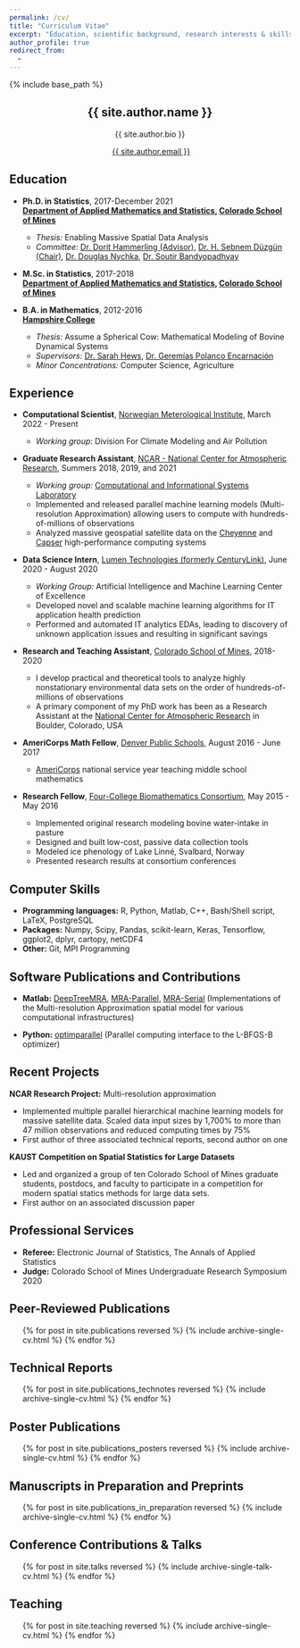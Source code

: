 ```yaml
---
permalink: /cv/
title: "Curriculum Vitae"
excerpt: "Education, scientific background, research interests & skills, and more."
author_profile: true
redirect_from:
  -
---
```


{% include base_path %}

<!-- Click [here](/cv-print/) for a printable version or [download a PDF](/files/cv-print.pdf).<br /><br /><br /> -->

<h2 align="center">{{ site.author.name }}</h2>
<!-- <h3 align="center" style="margin: 0px auto 20px;">M.Sc.</h3> -->
<p align="center" style="margin: auto; width: 80%">{{ site.author.bio }}</p>
<!-- &#124; This symbol is a vertical bar-->

<p align="center"><i class="fas fa-envelope" aria-hidden="true"></i>&nbsp;<a href="mailto:{{ site.author.email }}">{{ site.author.email }}</a> </p>

## Education
- **Ph.D. in Statistics**, 2017-December 2021<br>
**[Department of Applied Mathematics and Statistics](https://ams.mines.edu/ "https://ams.mines.edu/"), [Colorado School of Mines](https://www.mines.edu/ "https://www.mines.edu/")**
  - *Thesis:* Enabling Massive Spatial Data Analysis
  - *Committee:* [Dr. Dorit Hammerling (Advisor)](https://ams.mines.edu/project/hammerling-dorit/), [Dr. H. Sebnem Düzgün (Chair)](https://mining.mines.edu/project/duzgun-h-sebnem/), [Dr. Douglas Nychka](https://ams.mines.edu/project/nychka-doug/), [Dr. Soutir Bandyopadhyay](https://ams.mines.edu/project/bandyopadhyay-soutir/)

- **M.Sc. in Statistics**, 2017-2018<br>
**[Department of Applied Mathematics and Statistics](https://ams.mines.edu/ "https://ams.mines.edu/"), [Colorado School of Mines](https://www.mines.edu/ "https://www.mines.edu/")**

- **B.A. in Mathematics**, 2012-2016<br>
**[Hampshire College](https://www.hampshire.edu/ "https://www.hampshire.edu/")**
  - *Thesis:* Assume a Spherical Cow: Mathematical Modeling of Bovine Dynamical Systems
  - *Supervisors:* [Dr. Sarah Hews](https://www.hampshire.edu/faculty/sarah-hews), [Dr. Geremías Polanco Encarnación](https://www.hampshire.edu/faculty/gerem%C3%ADas-polanco-encarnaci%C3%B3n)
  - *Minor Concentrations:* Computer Science, Agriculture

## Experience
- **Computational Scientist**, [Norwegian Meterological Institute](https://www.met.no), March 2022 - Present

  - *Working group:* Division For Climate Modeling and Air Pollution

- **Graduate Research Assistant**, [NCAR - National Center for Atmospheric Research](https://ncar.ucar.edu/), Summers 2018, 2019, and 2021

  - *Working group:* [Computational and Informational Systems Laboratory](https://www2.cisl.ucar.edu/ "https://www2.cisl.ucar.edu/")
  * Implemented and released parallel machine learning models (Multi-resolution Approximation) allowing users to compute with hundreds-of-millions of observations
  * Analyzed massive geospatial satellite data on the [Cheyenne](https://www2.cisl.ucar.edu/resources/computational-systems/cheyenne) and [Capser](https://www2.cisl.ucar.edu/resources/computational-systems/casper) high-performance computing systems

- **Data Science Intern**, [Lumen Technologies (formerly CenturyLink)](https://www.lumen.com/), June 2020 - August 2020

  - *Working Group:* Artificial Intelligence and Machine Learning Center of Excellence
  * Developed novel and scalable machine learning algorithms for IT application health prediction
  * Performed and automated IT analytics EDAs, leading to discovery of unknown application issues and resulting in significant savings

- **Research and Teaching Assistant**, [Colorado School of Mines](https://www.mines.edu/), 2018-2020
  * I develop practical and theoretical tools to analyze highly nonstationary environmental data sets on the order of hundreds-of-millions of observations  
  * A primary component of my PhD work has been as a Research Assistant at the [National Center for Atmospheric Research](https://ncar.ucar.edu/) in Boulder, Colorado, USA

- **AmeriCorps Math Fellow**, [Denver Public Schools](https://www.dpsk12.org/), August 2016 - June 2017
  *  [AmeriCorps](https://americorps.gov/) national service year teaching middle school mathematics

- **Research Fellow**, [Four-College Biomathematics Consortium](https://sophia.smith.edu/blog/4cbc/4cbc-fellowships/), May 2015 - May 2016
  * Implemented original research modeling bovine water-intake in pasture
  * Designed and built low-cost, passive data collection tools
  * Modeled ice phenology of Lake Linné, Svalbard, Norway
  * Presented research results at consortium conferences


## Computer Skills
- **Programming languages:** R, Python, Matlab, C++, Bash/Shell script, LaTeX, PostgreSQL
- **Packages:** Numpy, Scipy, Pandas, scikit-learn, Keras, Tensorflow, ggplot2, dplyr, cartopy, netCDF4
- **Other:** Git, MPI Programming

## Software Publications and Contributions
- **Matlab:** [DeepTreeMRA](https://github.com/lewisblake/DeepTreeMRA), [MRA-Parallel](https://github.com/lewisblake/MRA-Parallel), [MRA-Serial](https://github.com/lewisblake/MRA-Serial) (Implementations of the Multi-resolution Approximation spatial model for various computational infrastructures)

- **Python:** [optimparallel](https://pypi.org/project/optimparallel/) (Parallel computing interface to the L-BFGS-B optimizer)


## Recent Projects
**NCAR Research Project:** Multi-resolution approximation
* Implemented multiple parallel hierarchical machine learning models for massive satellite data. Scaled data input sizes by 1,700% to more than 47 million observations and reduced computing times by 75%
* First author of three associated technical reports, second author on one

**KAUST Competition on Spatial Statistics for Large Datasets**
* Led and organized a group of ten Colorado School of Mines graduate students, postdocs, and faculty to participate in a competition for modern spatial statics methods for large data sets.
* First author on an associated discussion paper


## Professional Services
- **Referee:** Electronic Journal of Statistics, The Annals of Applied Statistics
- **Judge:** Colorado School of Mines Undergraduate Research Symposium 2020

## Peer-Reviewed Publications
<ul>{% for post in site.publications reversed %}
    {% include archive-single-cv.html %}
{% endfor %}</ul>

## Technical Reports
<ul>{% for post in site.publications_technotes reversed %}
    {% include archive-single-cv.html %}
{% endfor %}</ul>

## Poster Publications
<ul>{% for post in site.publications_posters reversed %}
    {% include archive-single-cv.html %}
{% endfor %}</ul>

## Manuscripts in Preparation and Preprints
<ul>{% for post in site.publications_in_preparation reversed %}
    {% include archive-single-cv.html %}
{% endfor %}</ul>

## Conference Contributions & Talks
<ul>{% for post in site.talks reversed %}
    {% include archive-single-talk-cv.html %}
{% endfor %}</ul>

## Teaching
<ul>{% for post in site.teaching reversed %}
    {% include archive-single-cv.html %}
{% endfor %}</ul>
